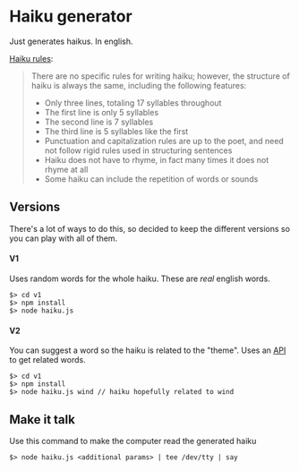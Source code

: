 # Haiku generator

Just generates haikus. In english.

[Haiku rules](http://grammar.yourdictionary.com/style-and-usage/rules-for-writing-haiku.html):

> There are no specific rules for writing haiku; however, the structure of haiku is always the same, including the following features:  
> - Only three lines, totaling 17 syllables throughout  
> - The first line is only 5 syllables  
> - The second line is 7 syllables  
> - The third line is 5 syllables like the first  
> - Punctuation and capitalization rules are up to the poet, and need not follow rigid rules used in structuring sentences  
> - Haiku does not have to rhyme, in fact many times it does not rhyme at all  
> - Some haiku can include the repetition of words or sounds

## Versions

There's a lot of ways to do this, so decided to keep the different versions so you can play with all of them.

#### V1

Uses random words for the whole haiku. These are _real_ english words.

````
$> cd v1
$> npm install
$> node haiku.js
````

#### V2

You can suggest a word so the haiku is related to the "theme". Uses an [API](https://api.datamuse.com) to get related words.

````
$> cd v1
$> npm install
$> node haiku.js wind // haiku hopefully related to wind
````

## Make it talk

Use this command to make the computer read the generated haiku

````
$> node haiku.js <additional params> | tee /dev/tty | say
````